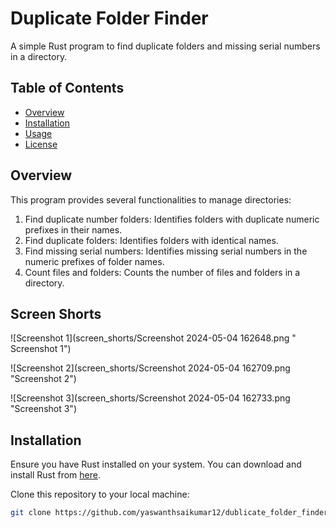 # Duplicate Folder Finder

A simple Rust program to find duplicate folders and missing serial numbers in a directory.

## Table of Contents

- [Overview](#overview)
- [Installation](#installation)
- [Usage](#usage)
- [License](#license)

## Overview

This program provides several functionalities to manage directories:

1. Find duplicate number folders: Identifies folders with duplicate numeric prefixes in their names.
2. Find duplicate folders: Identifies folders with identical names.
3. Find missing serial numbers: Identifies missing serial numbers in the numeric prefixes of folder names.
4. Count files and folders: Counts the number of files and folders in a directory.

## Screen Shorts

![Screenshot 1](screen_shorts/Screenshot 2024-05-04 162648.png " Screenshot 1")

![Screenshot 2](screen_shorts/Screenshot 2024-05-04 162709.png "Screenshot 2")

![Screenshot 3](screen_shorts/Screenshot 2024-05-04 162733.png "Screenshot 3")

## Installation

Ensure you have Rust installed on your system. You can download and install Rust from [here](https://www.rust-lang.org/tools/install).

Clone this repository to your local machine:

```bash
git clone https://github.com/yaswanthsaikumar12/dublicate_folder_finder.git
